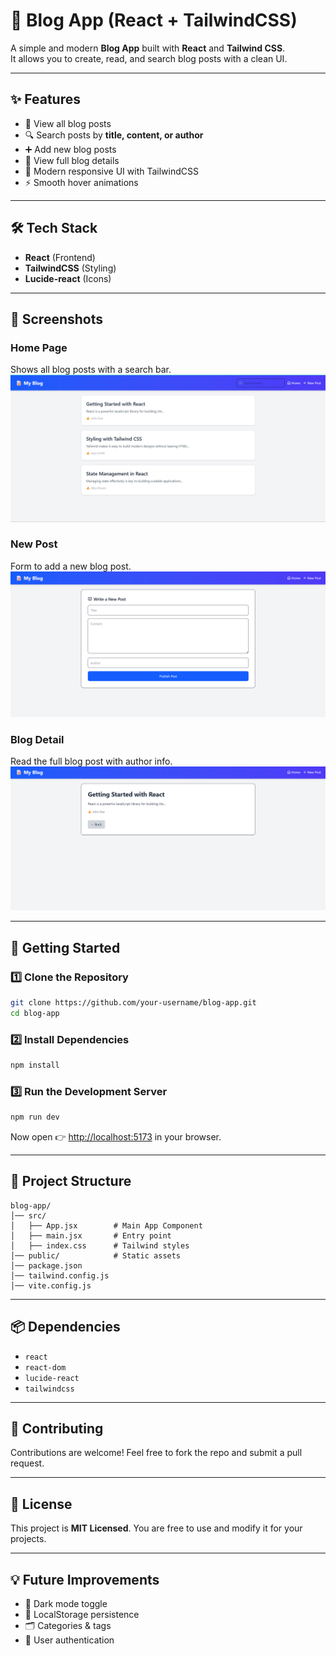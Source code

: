 # 📝 Blog App (React + TailwindCSS)

A simple and modern **Blog App** built with **React** and **Tailwind CSS**.  
It allows you to create, read, and search blog posts with a clean UI.

---

## ✨ Features
- 📖 View all blog posts
- 🔍 Search posts by **title, content, or author**
- ➕ Add new blog posts
- 👀 View full blog details
- 🎨 Modern responsive UI with TailwindCSS
- ⚡ Smooth hover animations

---

## 🛠️ Tech Stack
- **React** (Frontend)
- **TailwindCSS** (Styling)
- **Lucide-react** (Icons)

---

## 📸 Screenshots
### Home Page
Shows all blog posts with a search bar.  
![Home Screenshot](https://github.com/SumanDas60/blogApp/blob/1ad1efa1e9b130fd82c8fe2a86ef9fc7ad5caedc/Screenshot%202025-09-15%20221522.png)

### New Post
Form to add a new blog post.  
![New Post Screenshot](https://github.com/SumanDas60/blogApp/blob/1ad1efa1e9b130fd82c8fe2a86ef9fc7ad5caedc/Screenshot%202025-09-15%20221559.png)

### Blog Detail
Read the full blog post with author info.  
![Detail Screenshot](https://github.com/SumanDas60/blogApp/blob/1ad1efa1e9b130fd82c8fe2a86ef9fc7ad5caedc/Screenshot%202025-09-15%20221636.png)

---

## 🚀 Getting Started

### 1️⃣ Clone the Repository
```bash
git clone https://github.com/your-username/blog-app.git
cd blog-app
````

### 2️⃣ Install Dependencies

```bash
npm install
```

### 3️⃣ Run the Development Server

```bash
npm run dev
```

Now open 👉 [http://localhost:5173](http://localhost:5173) in your browser.

---

## 📂 Project Structure

```
blog-app/
│── src/
│   ├── App.jsx        # Main App Component
│   ├── main.jsx       # Entry point
│   ├── index.css      # Tailwind styles
│── public/            # Static assets
│── package.json
│── tailwind.config.js
│── vite.config.js
```

---

## 📦 Dependencies

* `react`
* `react-dom`
* `lucide-react`
* `tailwindcss`

---

## 🤝 Contributing

Contributions are welcome!
Feel free to fork the repo and submit a pull request.

---

## 📜 License

This project is **MIT Licensed**.
You are free to use and modify it for your projects.

---

## 💡 Future Improvements

* 🌙 Dark mode toggle
* 💾 LocalStorage persistence
* 🗂️ Categories & tags
* 👤 User authentication
